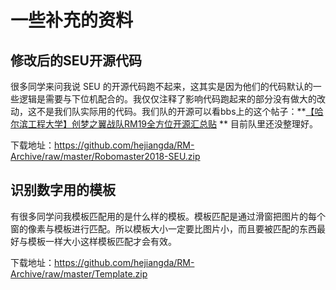 # 一些补充的资料

## 修改后的SEU开源代码

很多同学来问我说 SEU 的开源代码跑不起来，这其实是因为他们的代码默认的一些逻辑是需要与下位机配合的。我仅仅注释了影响代码跑起来的部分没有做大的改动，这不是我们队实际用的代码。我们队的开源可以看bbs上的这个帖子：**[【哈尔滨工程大学】创梦之翼战队RM19全方位开源汇总贴](https://bbs.robomaster.com/thread-9233-1-1.html) ** 目前队里还没整理好。

下载地址：https://github.com/hejiangda/RM-Archive/raw/master/Robomaster2018-SEU.zip

## 识别数字用的模板

有很多同学问我模板匹配用的是什么样的模板。模板匹配是通过滑窗把图片的每个窗的像素与模板进行匹配。所以模板大小一定要比图片小，而且要被匹配的东西最好与模板一样大小这样模板匹配才会有效。

下载地址：https://github.com/hejiangda/RM-Archive/raw/master/Template.zip